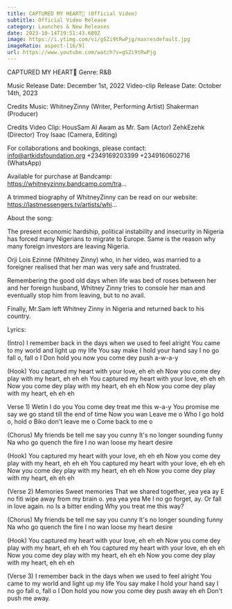 ```yaml
---
title: CAPTURED MY HEART💖 (Official Video)
subtitle: Official Video Release
category: Launches & New Releases
date: 2023-10-14T19:51:43.680Z
image: https://i.ytimg.com/vi/gSZi9tRwPjg/maxresdefault.jpg
imageRatio: aspect-[16/9]
url: https://www.youtube.com/watch?v=gSZi9tRwPjg
---
```

CAPTURED MY HEART💖
Genre: R&B

Music Release Date: December 1st, 2022
Video-clip Release Date: October 14th, 2023

Credits Music:
WhitneyZinny (Writer, Performing Artist)
Shakerman (Producer)

Credits Video Clip:
HousSam Al Awam as Mr. Sam (Actor)
ZehkEzehk (Director)
Troy Isaac (Camera, Editing)

For collaborations and bookings, please contact:
info@artkidsfoundation.org
+2349169203399
+2349160602716 (WhatsApp)

Available for purchase at Bandcamp:
https://whitneyzinny.bandcamp.com/tra...

A trimmed biography of WhitneyZinny can be read on our website:
https://lastmessengers.tv/artists/whi...

About the song:

The present economic hardship, political instability and insecurity in Nigeria has forced many Nigerians to migrate to Europe. Same is the reason why many foreign investors are leaving Nigeria.

Orji Lois Ezinne (Whitney Zinny) who, in her video, was married to a foreigner realised that her man was very safe and frustrated.

Remembering the good old days when life was bed of roses between her and her foreign husband, Whitney Zinny tries to console her man and eventually stop him from leaving, but to no avail.

Finally, Mr.Sam left Whitney Zinny in Nigeria and returned back to his country.

Lyrics:

(Intro)
I remember back in the days when we used to feel alright
You came to my world and light up my life
You say make I hold your hand say I no go fall o, fall o
I Don hold you now you come dey push a-w-a-y

(Hook)
You captured my heart with your love, eh eh eh
Now you come dey play with my heart, eh eh eh
You captured my heart with your love, eh eh eh
Now you come dey play with my heart, eh eh eh
Now you come dey play with my heart, eh eh eh

Verse 1)
Wetin I do you
You come dey treat me this w-a-y
You promise me say we go stand till the end of time
Now you wan Leave me o
Who I go hold o, hold o
Biko don't leave me o
Come back to me o

(Chorus)
My friends be tell me say you cunny
It's no longer sounding funny
Na who go quench the fire
I no wan loose my heart desire

(Hook)
You captured my heart with your love, eh eh eh
Now you come dey play with my heart, eh eh eh
You captured my heart with your love, eh eh eh
Now you come dey play with my heart, eh eh eh
Now you come dey play with my heart, eh eh eh

(Verse 2)
Memories
Sweet memories
That we shared together, yea yea ay
E no fiti wipe away from my brain o. yea yea yea
Me I no go forget, ay. Or fall in love again. no
Is a bitter ending
Why you treat me this way?

(Chorus)
My friends be tell me say you cunny
It's no longer sounding funny
Na who go quench the fire
I no wan loose my heart desire

(Hook)
You captured my heart with your love, eh eh eh
Now you come dey play with my heart, eh eh eh
You captured my heart with your love, eh eh eh
Now you come dey play with my heart, eh eh eh
Now you come dey play with my heart, eh eh eh

(Verse 3)
I remember back in the days when we used to feel alright
You came to my world and light up my life
You say make I hold your hand say I no go fall o, fall o
I Don hold you now you come dey push away eh eh
Don't push me away.